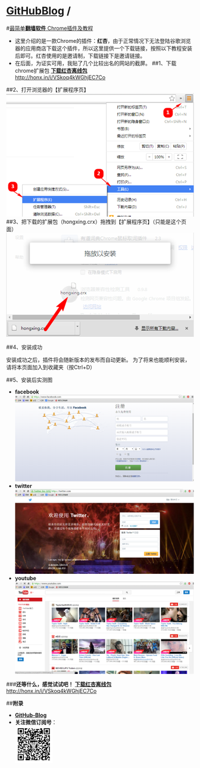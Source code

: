 [**GitHubBlog**](https://github.com/bbxytl/bbxytl.github.com/tree/master/blog#home--githubblog) /
=====
#[最简单**翻墙软件** Chrome插件及教程](https://github.com/bbxytl/bbxytl.github.com/blob/master/blog/pages/4_最简单翻墙软件-Chrome插件及教程.md#githubblog-)

- 这里介绍的是一款Chrome的插件：**红杏**，由于正常情况下无法登陆谷歌浏览器的应用商店下载这个插件，所以这里提供一个下载链接，按照以下教程安装后即可。红杏使用的是邀请制，下载链接下是邀请链接。
- 在后面，为证实可用，我贴了几个比较出名的网站的截屏。
##1、下载chrome扩展包
[**下载红杏离线包**](http://honx.in/i/VSkoq4kWGhjEC7Co)  
<http://honx.in/i/VSkoq4kWGhjEC7Co>

##2、打开浏览器的【扩展程序页】
![](./images/blog_5/menu.png)
##3、把下载的扩展包（hongxing.crx）拖拽到【扩展程序页】（只能是这个页面）
![](./images/blog_5/install.png)

##4、安装成功

安装成功之后，插件将会随新版本的发布而自动更新。
为了将来也能顺利安装，请将本页面加入到收藏夹（按Ctrl+D）

##5、安装后实测图
- **facebook**
	![](./images/blog_5/facebook.png)
- **twitter**
	![](./images/blog_5/twitter.png)
- **youtube**
	![](./images/blog_5/youtube.png)

###**还等什么，感觉试试吧！**
[**下载红杏离线包**](http://honx.in/i/VSkoq4kWGhjEC7Co)  
<http://honx.in/i/VSkoq4kWGhjEC7Co>


##**附录**
- **[GitHub-Blog](http://bbxytl.github.io/)**
- **关注微信订阅号**：     
    ![关注微信订阅号](./images/qrcodes/qrcode_100.jpg)
